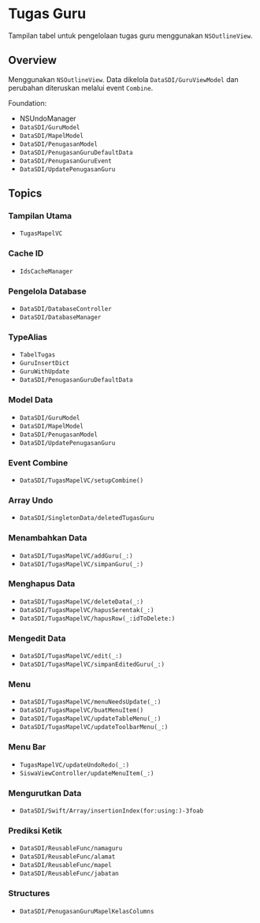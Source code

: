 # Tugas Guru

Tampilan tabel untuk pengelolaan tugas guru menggunakan `NSOutlineView`.

## Overview
Menggunakan `NSOutlineView`. Data dikelola ``DataSDI/GuruViewModel`` dan perubahan diteruskan melalui event `Combine`.

Foundation:
- NSUndoManager
- ``DataSDI/GuruModel``
- ``DataSDI/MapelModel``
- ``DataSDI/PenugasanModel``
- ``DataSDI/PenugasanGuruDefaultData``
- ``DataSDI/PenugasanGuruEvent``
- ``DataSDI/UpdatePenugasanGuru``

## Topics

### Tampilan Utama
- ``TugasMapelVC``

### Cache ID
- ``IdsCacheManager``

### Pengelola Database
- ``DataSDI/DatabaseController``
- ``DataSDI/DatabaseManager``

### TypeAlias
- ``TabelTugas``
- ``GuruInsertDict``
- ``GuruWithUpdate``
- ``DataSDI/PenugasanGuruDefaultData``

### Model Data
- ``DataSDI/GuruModel``
- ``DataSDI/MapelModel``
- ``DataSDI/PenugasanModel``
- ``DataSDI/UpdatePenugasanGuru``

### Event Combine
- ``DataSDI/TugasMapelVC/setupCombine()``

### Array Undo
- ``DataSDI/SingletonData/deletedTugasGuru``

### Menambahkan Data
- ``DataSDI/TugasMapelVC/addGuru(_:)``
- ``DataSDI/TugasMapelVC/simpanGuru(_:)``

### Menghapus Data
- ``DataSDI/TugasMapelVC/deleteData(_:)``
- ``DataSDI/TugasMapelVC/hapusSerentak(_:)``
- ``DataSDI/TugasMapelVC/hapusRow(_:idToDelete:)``

### Mengedit Data
- ``DataSDI/TugasMapelVC/edit(_:)``
- ``DataSDI/TugasMapelVC/simpanEditedGuru(_:)``

### Menu
- ``DataSDI/TugasMapelVC/menuNeedsUpdate(_:)``
- ``DataSDI/TugasMapelVC/buatMenuItem()``
- ``DataSDI/TugasMapelVC/updateTableMenu(_:)``
- ``DataSDI/TugasMapelVC/updateToolbarMenu(_:)``

### Menu Bar
- ``TugasMapelVC/updateUndoRedo(_:)``
- ``SiswaViewController/updateMenuItem(_:)``

### Mengurutkan Data
- ``DataSDI/Swift/Array/insertionIndex(for:using:)-3foab``

### Prediksi Ketik
- ``DataSDI/ReusableFunc/namaguru``
- ``DataSDI/ReusableFunc/alamat``
- ``DataSDI/ReusableFunc/mapel``
- ``DataSDI/ReusableFunc/jabatan``

### Structures
- ``DataSDI/PenugasanGuruMapelKelasColumns``
